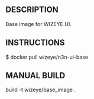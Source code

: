 ## DESCRIPTION

Base image for WIZEYE UI.

## INSTRUCTIONS

$ docker pull wizeye/n3n-ui-base

## MANUAL BUILD

build -t wizeye/base_image .

